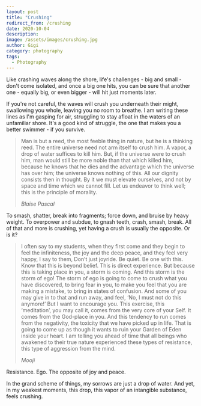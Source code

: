 ```yaml
---
layout: post
title: "Crushing"
redirect_from: /crushing
date: 2020-10-04
description:
image: /assets/images/crushing.jpg
author: Gigi
category: photography
tags:
  - Photography
---
```


Like crashing waves along the shore, life's challenges - big and small - don't
come isolated, and once a big one hits, you can be sure that another one -
equally big, or even bigger - will hit just moments later.

If you're not careful, the waves will crush you underneath their might,
swallowing you whole, leaving you no room to breathe. I am writing these lines
as I'm gasping for air, struggling to stay afloat in the waters of an unfamiliar
shore. It's a good kind of struggle, the one that makes you a better swimmer -
if you survive.

> Man is but a reed, the most feeble thing in nature, but he is a thinking reed.
> The entire universe need not arm itself to crush him. A vapor, a drop of water
> suffices to kill him. But, if the universe were to crush him, man would still be
> more noble than that which killed him, because he knows that he dies and the
> advantage which the universe has over him; the universe knows nothing of this.
> All our dignity consists then in thought. By it we must elevate ourselves, and
> not by space and time which we cannot fill. Let us endeavor to think well; this
> is the principle of morality.
>
> <cite>Blaise Pascal</cite>

To smash, shatter, break into fragments; force down, and bruise by heavy weight.
To overpower and subdue, to gnash teeth, crash, smash, break. All of that and
more is crushing, yet having a crush is usually the opposite. Or is it?

> I often say to my students, when they first come and they begin to feel the
> infiniteness, the joy and the deep peace, and they feel very happy, I say to
> them, Don’t just joyride. Be quiet. Be one with this. Know that this is beyond
> belief. This is direct experience. But because this is taking place in you, a
> storm is coming. And this storm is the storm of ego! The storm of ego is going
> to come to crush what you have discovered, to bring fear in you, to make you
> feel that you are making a mistake, to bring in states of confusion. And some of
> you may give in to that and run away, and feel, ‘No, I must not do this
> anymore!’ But I want to encourage you. This exercise, this ‘meditation’, you may
> call it, comes from the very core of your Self. It comes from the God-place in
> you. And this tendency to run comes from the negativity, the toxicity that we
> have picked up in life. That is going to come up as though it wants to ruin your
> Garden of Eden inside your heart. I am telling you ahead of time that all beings
> who awakened to their true nature experienced these types of resistance, this
> type of aggression from the mind.
>
> <cite>Mooji</cite>

Resistance. Ego. The opposite of joy and peace.

In the grand scheme of things, my sorrows are just a drop of water. And yet, in
my weakest moments, this drop, this vapor of an intangible substance, feels
crushing.
